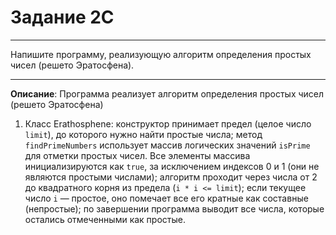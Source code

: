 # Задание 2C
***
Напишите программу, реализующую алгоритм определения простых чисел (решето Эратосфена).
***
**Описание**: Программа реализует алгоритм определения простых чисел (решето Эратосфена)
1. Класс Erathosphene: конструктор принимает предел (целое число `limit`), до которого нужно найти простые числа; метод `findPrimeNumbers` использует массив логических значений `isPrime` для отметки простых чисел. Все элементы массива инициализируются как `true`, за исключением индексов 0 и 1 (они не являются простыми числами); алгоритм проходит через числа от 2 до квадратного корня из предела (`i * i <= limit`); если текущее число `i` — простое, оно помечает все его кратные как составные (непростые); по завершении программа выводит все числа, которые остались отмеченными как простые.